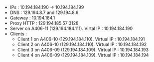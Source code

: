 - IPs : 10.194.184.190 -> 10.194.184.199
- DNS : 129.194.8.7 and 129.194.8.6
- Gateway : 10.194.184.1
- Proxy HTTP : 129.194.185.57:3128
- Server on A406-11 (129.194.184.111). Virtal IP : 10.194.184.190
- Clients :
	- Client 1 on A406-10 (129.194.184.110). Virtual IP : 10.194.184.191
	- Client 2 on A406-10 (129.194.184.110). Virtual IP : 10.194.184.192
	- Client 3 on A406-09 (129.194.184.109). Virtual IP : 10.194.184.193
	- Client 4 on A406-09 (129.194.184.109). Virtual IP : 10.194.184.194